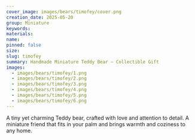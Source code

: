 ```yaml
---
cover_image: images/bears/timofey/cover.png
creation_date: 2025-05-20
group: Miniature
keywords: 
materials: 
name: 
pinned: false
size: 
slug: timofey
summary: Handmade Miniature Teddy Bear – Collectible Gift
images:
  - images/bears/timofey/1.png
  - images/bears/timofey/2.png
  - images/bears/timofey/3.png
  - images/bears/timofey/4.png
  - images/bears/timofey/5.png
  - images/bears/timofey/6.png
---
```

A tiny yet charming Teddy bear, crafted with love and attention to detail. A miniature friend that fits in your palm and brings warmth and coziness to any home.